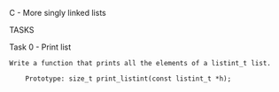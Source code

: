 C - More singly linked lists

TASKS

Task 0 - Print list

	Write a function that prints all the elements of a listint_t list.

		Prototype: size_t print_listint(const listint_t *h);
